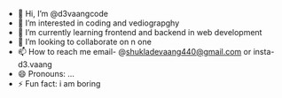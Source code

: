 - 👋 Hi, I’m @d3vaangcode
- 👀 I’m interested in coding and vediograpghy
- 🌱 I’m currently learning frontend and backend in web development
- 💞️ I’m looking to collaborate on n one
- 📫 How to reach me email- @shukladevaang440@gmail.com  or insta- d3.vaang
- 😄 Pronouns: ...
- ⚡ Fun fact:  i am boring

<!---
d3vaangcode/d3vaangcode is a ✨ special ✨ repository because its `README.md` (this file) appears on your GitHub profile.
You can click the Preview link to take a look at your changes.
--->
